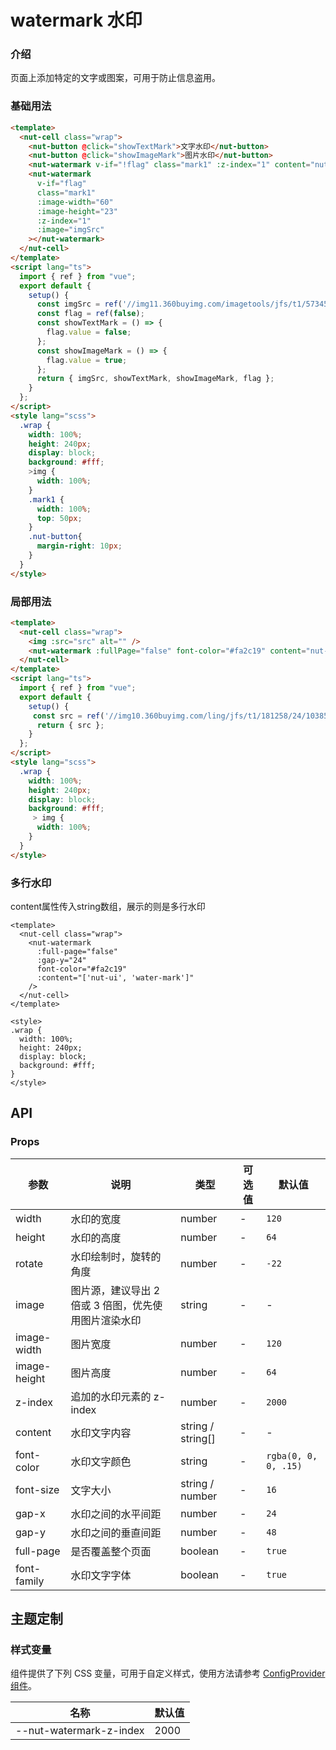 # watermark 水印

### 介绍

页面上添加特定的文字或图案，可用于防止信息盗用。

### 基础用法

```html
<template>
  <nut-cell class="wrap">
    <nut-button @click="showTextMark">文字水印</nut-button>
    <nut-button @click="showImageMark">图片水印</nut-button>
    <nut-watermark v-if="!flag" class="mark1" :z-index="1" content="nut-ui-water-mark"></nut-watermark>
    <nut-watermark
      v-if="flag"
      class="mark1"
      :image-width="60"
      :image-height="23"
      :z-index="1"
      :image="imgSrc"
    ></nut-watermark>
  </nut-cell>
</template>
<script lang="ts">
  import { ref } from "vue";
  export default {
    setup() {
      const imgSrc = ref('//img11.360buyimg.com/imagetools/jfs/t1/57345/6/20069/8019/62b995cdEd96fef03/51d3302dfeccd1d2.png');
      const flag = ref(false);
      const showTextMark = () => {
        flag.value = false;
      };
      const showImageMark = () => {
        flag.value = true;
      };
      return { imgSrc, showTextMark, showImageMark, flag };
    }
  };
</script>
<style lang="scss">
  .wrap {
    width: 100%;
    height: 240px;
    display: block;
    background: #fff;
    >img {
      width: 100%;
    }
    .mark1 {
      width: 100%;
      top: 50px;
    }
    .nut-button{
      margin-right: 10px;
    }
  }
</style>
```

### 局部用法

```html
<template>
  <nut-cell class="wrap">
    <img :src="src" alt="" />
    <nut-watermark :fullPage="false" font-color="#fa2c19" content="nut-ui"></nut-watermark>
  </nut-cell>
</template>
<script lang="ts">
  import { ref } from "vue";
  export default {
    setup() {
     const src = ref('//img10.360buyimg.com/ling/jfs/t1/181258/24/10385/53029/60d04978Ef21f2d42/92baeb21f907cd24.jpg');
      return { src };
    }
  };
</script>
<style lang="scss">
  .wrap {
    width: 100%;
    height: 240px;
    display: block;
    background: #fff;
     > img {
      width: 100%;
    }
  }
</style>
```

### 多行水印

content属性传入string数组，展示的则是多行水印

```vue
<template>
  <nut-cell class="wrap">
    <nut-watermark
      :full-page="false"
      :gap-y="24"
      font-color="#fa2c19"
      :content="['nut-ui', 'water-mark']"
    />
  </nut-cell>
</template>

<style>
.wrap {
  width: 100%;
  height: 240px;
  display: block;
  background: #fff;
}
</style>
```

## API

### Props

| 参数         | 说明                                               | 类型                | 可选值 | 默认值               |
|--------------|--------------------------------------------------|-------------------|--------|----------------------|
| width        | 水印的宽度                                         | number            | -      | `120`                |
| height       | 水印的高度                                         | number            | -      | `64`                 |
| rotate       | 水印绘制时，旋转的角度                              | number            | -      | `-22`                |
| image        | 图片源，建议导出 2 倍或 3 倍图，优先使用图片渲染水印 | string            | -      | -                    |
| image-width  | 图片宽度                                           | number            | -      | `120`                |
| image-height | 图片高度                                           | number            | -      | `64`                 |
| z-index      | 追加的水印元素的 z-index                           | number            | -      | `2000`               |
| content      | 水印文字内容                                       | string / string[] | -      | -                    |
| font-color   | 水印文字颜色                                       | string            | -      | `rgba(0, 0, 0, .15)` |
| font-size    | 文字大小                                           | string / number   | -      | `16`                 |
| gap-x        | 水印之间的水平间距                                 | number            | -      | `24`                 |
| gap-y        | 水印之间的垂直间距                                 | number            | -      | `48`                 |
| full-page    | 是否覆盖整个页面                                   | boolean           | -      | `true`               |
| font-family  | 水印文字字体                                       | boolean           | -      | `true`               |

## 主题定制

### 样式变量

组件提供了下列 CSS 变量，可用于自定义样式，使用方法请参考 [ConfigProvider 组件](/components/basic/configprovider)。

| 名称                    | 默认值 |
|-------------------------|--------|
| --nut-watermark-z-index | 2000   |
